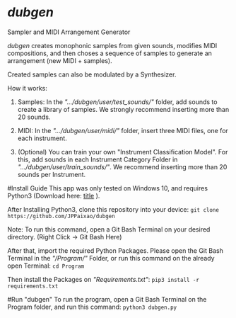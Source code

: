# *dubgen*
Sampler and MIDI Arrangement Generator

*dubgen* creates monophonic samples from given sounds, modifies MIDI compositions, and then choses a sequence of samples to generate an arrangement (new MIDI + samples).

Created samples can also be modulated by a Synthesizer.

How it works:
1. Samples: In the *".../dubgen/user/test_sounds/"* folder, add sounds to create a library of samples. We strongly recommend inserting more than 20 sounds.

2. MIDI: In the *".../dubgen/user/midi/"* folder, insert three MIDI files, one for each instrument.

3. (Optional) You can train your own "Instrument Classification Model". For this, add sounds in each Instrument Category Folder in *".../dubgen/user/train_sounds/"*. We recommend inserting more than 20 sounds per Instrument.

#Install Guide
This app was only tested on Windows 10, and requires Python3 (Download here: [title](https://www.python.org/downloads/) ).

After Installing Python3, clone this repository into your device:
`git clone https://github.com/JPPaixao/dubgen`

Note: To run this command, open a Git Bash Terminal on your desired directory. (Right Click -> Git Bash Here)

After that, import the required Python Packages. Please open the Git Bash Terminal in the *"/Program/"* Folder, or run this command on the already open Terminal:
`cd Program`

Then install the Packages on *"Requirements.txt"*:
`pip3 install -r requirements.txt`

#Run "dubgen"
To run the program, open a Git Bash Terminal on the Program folder, and run this command:
`python3 dubgen.py`
